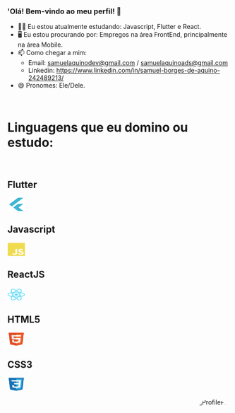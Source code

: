 ### 'Olá! Bem-vindo ao meu perfil! 👋

- 👨‍💻 Eu estou atualmente estudando: Javascript, Flutter e React.
- 🖥️ Eu estou procurando por: Empregos na área FrontEnd, principalmente na área Mobile.
- 📫 Como chegar a mim:
  - Email: samuelaquinodev@gmail.com / samuelaquinoads@gmail.com
  - Linkedin: https://www.linkedin.com/in/samuel-borges-de-aquino-242489213/
- 😄 Pronomes: Ele/Dele.

<div style="display: inline_block"><br>
  <h1> Linguagens que eu domino ou estudo:</h1>
</div>

<div style="display: inline_block"><br>
    <h2> Flutter </h2>
  <img align="center" alt="Js" height="30" width="40" src="https://raw.githubusercontent.com/devicons/devicon/2ae2a900d2f041da66e950e4d48052658d850630/icons/flutter/flutter-plain.svg">
    <h2> Javascript </h2>
  <img align="center" alt="Js" height="30" width="40" src="https://raw.githubusercontent.com/devicons/devicon/master/icons/javascript/javascript-plain.svg">
    <h2> ReactJS </h2>
  <img align="center" alt="React" height="30" width="40" src="https://raw.githubusercontent.com/devicons/devicon/master/icons/react/react-original.svg">
    <h2> HTML5 </h2>
  <img align="center" alt="HTML" height="30" width="40" src="https://raw.githubusercontent.com/devicons/devicon/master/icons/html5/html5-original.svg">
    <h2> CSS3 </h2>
  <img align="center" alt="CSS" height="30" width="40" src="https://raw.githubusercontent.com/devicons/devicon/master/icons/css3/css3-original.svg">                            
</div>

<div style="display: inline_block"><br>
  <img align="right" alt="ProfilePic" height="150" style="border-radius:50px;" src="https://media.discordapp.net/attachments/483775217143906317/893660927503794176/Webp.net-gifmaker.gif?width=559&height=559">                   
</div>

